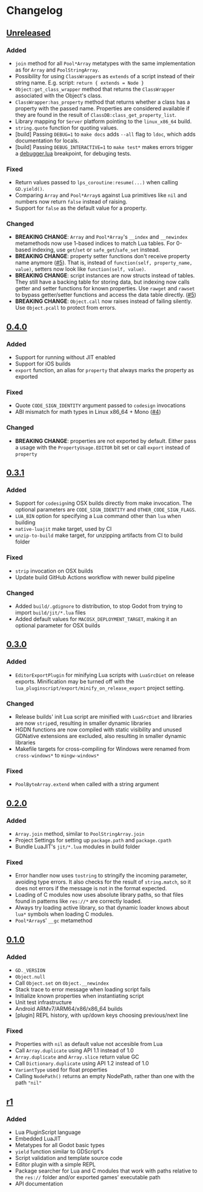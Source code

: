 # Changelog
## [Unreleased](https://github.com/gilzoide/godot-lua-pluginscript/compare/0.4.0...HEAD)

### Added

- `join` method for all `Pool*Array` metatypes with the same implementation as
  for `Array` and `PoolStringArray`.
- Possibility for using `ClassWrapper`s as `extends` of a script instead of
  their string name. E.g. script: `return { extends = Node }`
- `Object:get_class_wrapper` method that returns the `ClassWrapper` associated
  with the Object's class.
- `ClassWrapper:has_property` method that returns whether a class has a property
  with the passed name. Properties are considered available if they are found in
  the result of `ClassDB:class_get_property_list`.
- Library mapping for `Server` platform pointing to the `linux_x86_64` build.
- `string.quote` function for quoting values.
- [build] Passing `DEBUG=1` to `make docs` adds `--all` flag to `ldoc`, which
  adds documentation for locals.
- [build] Passing `DEBUG_INTERACTIVE=1` to `make test*` makes errors trigger
  a [debugger.lua](https://github.com/slembcke/debugger.lua) breakpoint, for
  debuging tests.

### Fixed

- Return values passed to `lps_coroutine:resume(...)` when calling `GD.yield()`.
- Comparing `Array` and `Pool*Array`s against Lua primitives like `nil` and
  numbers now return `false` instead of raising.
- Support for `false` as the default value for a property.

### Changed

- **BREAKING CHANGE**: `Array` and `Pool*Array`'s `__index` and `__newindex`
  metamethods now use 1-based indices to match Lua tables.
  For 0-based indexing, use `get`/`set` or `safe_get`/`safe_set` instead.
- **BREAKING CHANGE**: property setter functions don't receive property name
  anymore ([#5](https://github.com/gilzoide/godot-lua-pluginscript/issues/5#issuecomment-999876834)).
  That is, instead of `function(self, property_name, value)`, setters now look
  like `function(self, value)`.
- **BREAKING CHANGE**: script instances are now structs instead of tables.
  They still have a backing table for storing data, but indexing now calls
  getter and setter functions for known properties. Use `rawget` and `rawset`
  to bypass getter/setter functions and access the data table directly.
  ([#5](https://github.com/gilzoide/godot-lua-pluginscript/issues/5))
- **BREAKING CHANGE**: `Object.call` now raises instead of failing silently.
  Use `Object.pcall` to protect from errors.


## [0.4.0](https://github.com/gilzoide/godot-lua-pluginscript/releases/tag/0.4.0)
### Added

- Support for running without JIT enabled
- Support for iOS builds
- `export` function, an alias for `property` that always marks the property as
  exported

### Fixed

- Quote `CODE_SIGN_IDENTITY` argument passed to `codesign` invocations
- ABI mismatch for math types in Linux x86_64 + Mono ([#4](https://github.com/gilzoide/godot-lua-pluginscript/issues/4#issuecomment-985423759))

### Changed

- **BREAKING CHANGE**: properties are not exported by default. Either pass
  a usage with the `PropertyUsage.EDITOR` bit set or call `export` instead of
  `property`


## [0.3.1](https://github.com/gilzoide/godot-lua-pluginscript/releases/tag/0.3.1)
### Added

- Support for `codesign`ing OSX builds directly from make invocation.
  The optional parameters are `CODE_SIGN_IDENTITY` and `OTHER_CODE_SIGN_FLAGS`.
- `LUA_BIN` option for specifying a Lua command other than `lua` when building
- `native-luajit` make target, used by CI
- `unzip-to-build` make target, for unzipping artifacts from CI to build folder

### Fixed

- `strip` invocation on OSX builds
- Update build GitHub Actions workflow with newer build pipeline

### Changed

- Added `build/.gdignore` to distribution, to stop Godot from trying to import
  `build/jit/*.lua` files
- Added default values for `MACOSX_DEPLOYMENT_TARGET`, making it an optional
  parameter for OSX builds


## [0.3.0](https://github.com/gilzoide/godot-lua-pluginscript/releases/tag/0.3.0)
### Added

- `EditorExportPlugin` for minifying Lua scripts with `LuaSrcDiet` on
  release exports. Minification may be turned off with the
  `lua_pluginscript/export/minify_on_release_export` project setting.

### Changed

- Release builds' init Lua script are minified with `LuaSrcDiet` and libraries
  are now `strip`ed, resulting in smaller dynamic libraries
- HGDN functions are now compiled with static visibility and unused GDNative
  extensions are excluded, also resulting in smaller dynamic libraries
- Makefile targets for cross-compiling for Windows were renamed from
  `cross-windows*` to `mingw-windows*`

### Fixed

- `PoolByteArray.extend` when called with a string argument


## [0.2.0](https://github.com/gilzoide/godot-lua-pluginscript/releases/tag/0.2.0)
### Added

- `Array.join` method, similar to `PoolStringArray.join`
- Project Settings for setting up `package.path` and `package.cpath`
- Bundle LuaJIT's `jit/*.lua` modules in build folder

### Fixed

- Error handler now uses `tostring` to stringify the incoming parameter,
  avoiding type errors. It also checks for the result of `string.match`, so it
  does not errors if the message is not in the format expected.
- Loading of C modules now uses absolute library paths, so that files found in
  patterns like `res://*` are correctly loaded.
- Always try loading active library, so that dynamic loader knows about `lua*`
  symbols when loading C modules.
- `Pool*Array`s' `__gc` metamethod


## [0.1.0](https://github.com/gilzoide/godot-lua-pluginscript/releases/tag/0.1.0)
### Added

- `GD._VERSION`
- `Object.null`
- Call `Object.set` on `Object.__newindex`
- Stack trace to error message when loading script fails
- Initialize known properties when instantiating script
- Unit test infrastructure
- Android ARMv7/ARM64/x86/x86_64 builds
- [plugin] REPL history, with up/down keys choosing previous/next line

### Fixed

- Properties with `nil` as default value not accesible from Lua
- Call `Array.duplicate` using API 1.1 instead of 1.0
- `Array.duplicate` and `Array.slice` return value GC
- Call `Dictionary.duplicate` using API 1.2 instead of 1.0
- `VariantType` used for float properties
- Calling `NodePath()` returns an empty NodePath, rather than one with the path `"nil"`


## [r1](https://github.com/gilzoide/godot-lua-pluginscript/releases/tag/r1)
### Added

- Lua PluginScript language
- Embedded LuaJIT
- Metatypes for all Godot basic types
- `yield` function similar to GDScript's
- Script validation and template source code
- Editor plugin with a simple REPL
- Package searcher for Lua and C modules that work with paths relative to
  the `res://` folder and/or exported games' executable path
- API documentation
